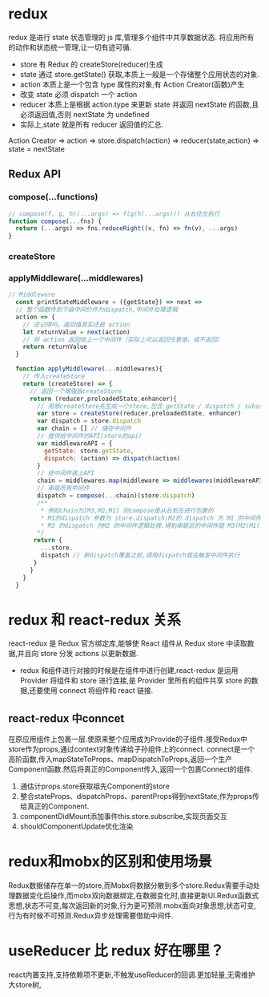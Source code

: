 # redux

redux 是进行 state 状态管理的 js 库,管理多个组件中共享数据状态.
将应用所有的动作和状态统一管理,让一切有迹可循.

- store 有 Redux 的 createStore(reducer)生成
- state 通过 store.getState() 获取,本质上一般是一个存储整个应用状态的对象.
- action 本质上是一个包含 type 属性的对象,有 Action Creator(函数)产生
- 改变 state 必须 dispatch 一个 action
- reducer 本质上是根据 action.type 来更新 state 并返回 nextState 的函数,且必须返回值,否则 nextState 为 undefined
- 实际上,state 就是所有 reducer 返回值的汇总.

Action Creator => action => store.dispatch(action) => reducer(state,action) => state = nextState

## Redux API

### compose(...functions)

```js
// compose(f, g, h)(...args) => f(g(h(...args))) 从右往左执行
function compose(...fns) {
  return (...args) => fns.reduceRight((v, fn) => fn(v), ...args)
}
```
### createStore 
### applyMiddleware(...middlewares)
```js
// Middleware
  const printStateMiddleware = ({getState}) => next => 
  // 整个函数传到下级中间价作为dispatch,中间件处理逻辑
  action => {
    // 还记得吗，返回值其实还是 action
    let returnValue = next(action)
    // 将 action 返回给上一个中间件（实际上可以返回任意值，或不返回）
    return returnValue
  }

  function applyMiddleware(...middlewares){
    // 传入createStore
    return (createStore) => {
      // 返回一个增强版createStore
      return (reducer,preloadedState,enhancer){
        // 用原createStore先生成一个store,包含 getState / dispatch / subscribe / replaceReducer 四个Api
        var store = createStore(reducer,preloadedState, enhancer)
        var dispatch = store.dispatch
        var chain = [] // 储存中间件
        // 提供给中间件的API(store的api)
        var middlewareAPI = {
          getState: store.getState,
          dispatch: (action) => dispatch(action)
        }
        // 给中间件装上API
        chain = middlewares.map(middleware => middlewares(middlewareAPI))
        // 串联所有中间件
        dispatch = compose(...chain)(store.dispatch)
        /** 
         * 例如chain为[M3,M2,M1] 则compose是从右到左进行包裹的
         * M1的dispatch 参数为 store.dispatch;M2的 dispatch 为 M1 的中间件处理逻辑,
         * M3 的dispatch 为M2 的中间件逻辑处理.得到串联后的中间件链 M3(M2(M1(store.dispatch)))
        */
       return {
         ...store,
         dispatch // 新dispatch覆盖之前,调用dispatch就会触发中间件执行
       }
      }
    }
  }
```

# redux 和 react-redux 关系

react-redux 是 Redux 官方绑定库,能够使 React 组件从 Redux store 中读取数据,并且向 store 分发 actions 以更新数据.

- redux 和组件进行对接的时候是在组件中进行创建,react-redux 是运用 Provider 将组件和 store 进行连接,是 Provider 里所有的组件共享 store 的数据,还要使用 connect 将组件和 react 链接.

## react-redux 中conncet
  在原应用组件上包裹一层.使原来整个应用成为Provide的子组件.接受Redux中store作为props,通过context对象传递给子孙组件上的connect.
  connect是一个高阶函数,传入mapStateToProps、mapDispatchToProps,返回一个生产Component函数.然后将真正的Component传入,返回一个包裹Connect的组件.
  1. 通估计props.store获取祖先Component的store
  2. 整合stateProps、dispatchProps、parentProps得到nextState,作为props传给真正的Component.
  3. componentDidMount添加事件this.store.subscribe,实现页面交互
  4. shouldComponentUpdate优化渲染
# redux和mobx的区别和使用场景
Redux数据储存在单一的store,而Mobx将数据分散到多个store.Redux需要手动处理数据变化后操作,而mobx双向数据绑定,在数据变化时,直接更新UI.Redux函数式思想,状态不可变,每次返回新的对象,行为更可预测.mobx面向对象思想,状态可变,行为有时候不可预测.Redux异步处理需要借助中间件.

# useReducer 比 redux 好在哪里？
react内置支持,支持依赖项不更新,不触发useReducer的回调.更加轻量,无需维护大store树,
